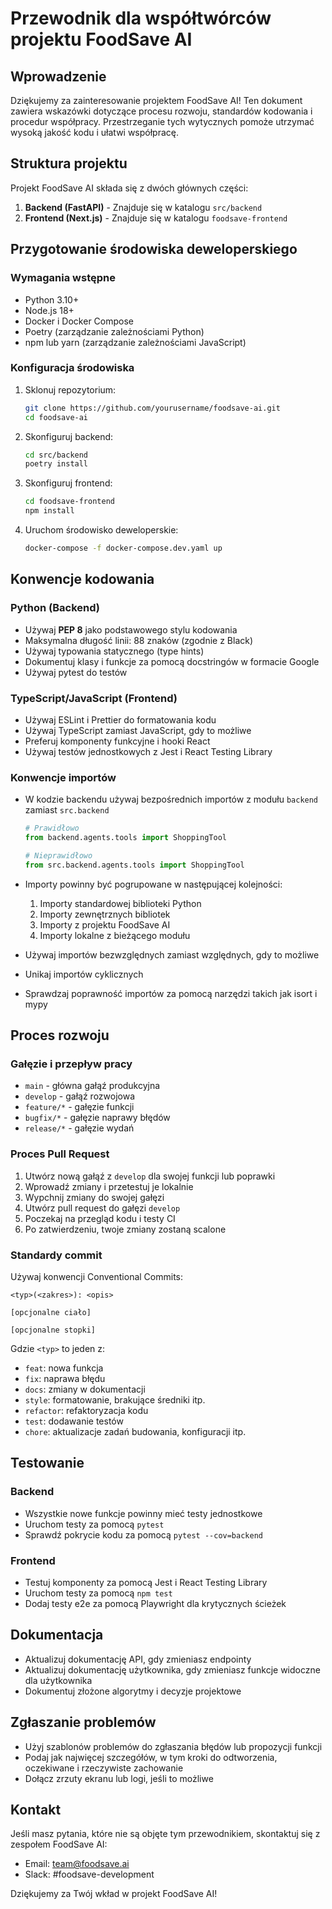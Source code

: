 # Przewodnik dla współtwórców projektu FoodSave AI

## Wprowadzenie

Dziękujemy za zainteresowanie projektem FoodSave AI! Ten dokument zawiera wskazówki dotyczące procesu rozwoju, standardów kodowania i procedur współpracy. Przestrzeganie tych wytycznych pomoże utrzymać wysoką jakość kodu i ułatwi współpracę.

## Struktura projektu

Projekt FoodSave AI składa się z dwóch głównych części:

1. **Backend (FastAPI)** - Znajduje się w katalogu `src/backend`
2. **Frontend (Next.js)** - Znajduje się w katalogu `foodsave-frontend`

## Przygotowanie środowiska deweloperskiego

### Wymagania wstępne

- Python 3.10+
- Node.js 18+
- Docker i Docker Compose
- Poetry (zarządzanie zależnościami Python)
- npm lub yarn (zarządzanie zależnościami JavaScript)

### Konfiguracja środowiska

1. Sklonuj repozytorium:
   ```bash
   git clone https://github.com/yourusername/foodsave-ai.git
   cd foodsave-ai
   ```

2. Skonfiguruj backend:
   ```bash
   cd src/backend
   poetry install
   ```

3. Skonfiguruj frontend:
   ```bash
   cd foodsave-frontend
   npm install
   ```

4. Uruchom środowisko deweloperskie:
   ```bash
   docker-compose -f docker-compose.dev.yaml up
   ```

## Konwencje kodowania

### Python (Backend)

- Używaj **PEP 8** jako podstawowego stylu kodowania
- Maksymalna długość linii: 88 znaków (zgodnie z Black)
- Używaj typowania statycznego (type hints)
- Dokumentuj klasy i funkcje za pomocą docstringów w formacie Google
- Używaj pytest do testów

### TypeScript/JavaScript (Frontend)

- Używaj ESLint i Prettier do formatowania kodu
- Używaj TypeScript zamiast JavaScript, gdy to możliwe
- Preferuj komponenty funkcyjne i hooki React
- Używaj testów jednostkowych z Jest i React Testing Library

### Konwencje importów

- W kodzie backendu używaj bezpośrednich importów z modułu `backend` zamiast `src.backend`
  ```python
  # Prawidłowo
  from backend.agents.tools import ShoppingTool
  
  # Nieprawidłowo
  from src.backend.agents.tools import ShoppingTool
  ```

- Importy powinny być pogrupowane w następującej kolejności:
  1. Importy standardowej biblioteki Python
  2. Importy zewnętrznych bibliotek
  3. Importy z projektu FoodSave AI
  4. Importy lokalne z bieżącego modułu

- Używaj importów bezwzględnych zamiast względnych, gdy to możliwe

- Unikaj importów cyklicznych

- Sprawdzaj poprawność importów za pomocą narzędzi takich jak isort i mypy

## Proces rozwoju

### Gałęzie i przepływ pracy

- `main` - główna gałąź produkcyjna
- `develop` - gałąź rozwojowa
- `feature/*` - gałęzie funkcji
- `bugfix/*` - gałęzie naprawy błędów
- `release/*` - gałęzie wydań

### Proces Pull Request

1. Utwórz nową gałąź z `develop` dla swojej funkcji lub poprawki
2. Wprowadź zmiany i przetestuj je lokalnie
3. Wypchnij zmiany do swojej gałęzi
4. Utwórz pull request do gałęzi `develop`
5. Poczekaj na przegląd kodu i testy CI
6. Po zatwierdzeniu, twoje zmiany zostaną scalone

### Standardy commit

Używaj konwencji Conventional Commits:

```
<typ>(<zakres>): <opis>

[opcjonalne ciało]

[opcjonalne stopki]
```

Gdzie `<typ>` to jeden z:
- `feat`: nowa funkcja
- `fix`: naprawa błędu
- `docs`: zmiany w dokumentacji
- `style`: formatowanie, brakujące średniki itp.
- `refactor`: refaktoryzacja kodu
- `test`: dodawanie testów
- `chore`: aktualizacje zadań budowania, konfiguracji itp.

## Testowanie

### Backend

- Wszystkie nowe funkcje powinny mieć testy jednostkowe
- Uruchom testy za pomocą `pytest`
- Sprawdź pokrycie kodu za pomocą `pytest --cov=backend`

### Frontend

- Testuj komponenty za pomocą Jest i React Testing Library
- Uruchom testy za pomocą `npm test`
- Dodaj testy e2e za pomocą Playwright dla krytycznych ścieżek

## Dokumentacja

- Aktualizuj dokumentację API, gdy zmieniasz endpointy
- Aktualizuj dokumentację użytkownika, gdy zmieniasz funkcje widoczne dla użytkownika
- Dokumentuj złożone algorytmy i decyzje projektowe

## Zgłaszanie problemów

- Użyj szablonów problemów do zgłaszania błędów lub propozycji funkcji
- Podaj jak najwięcej szczegółów, w tym kroki do odtworzenia, oczekiwane i rzeczywiste zachowanie
- Dołącz zrzuty ekranu lub logi, jeśli to możliwe

## Kontakt

Jeśli masz pytania, które nie są objęte tym przewodnikiem, skontaktuj się z zespołem FoodSave AI:

- Email: team@foodsave.ai
- Slack: #foodsave-development

Dziękujemy za Twój wkład w projekt FoodSave AI!
